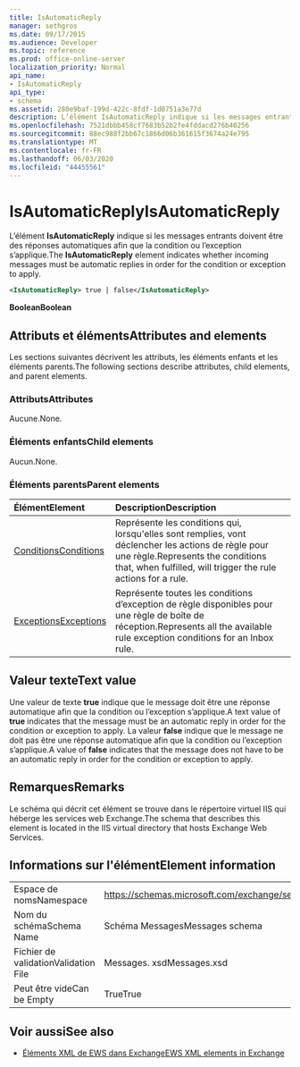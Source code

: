 ```yaml
---
title: IsAutomaticReply
manager: sethgros
ms.date: 09/17/2015
ms.audience: Developer
ms.topic: reference
ms.prod: office-online-server
localization_priority: Normal
api_name:
- IsAutomaticReply
api_type:
- schema
ms.assetid: 280e9baf-199d-422c-8fdf-1d0751a3e77d
description: L’élément IsAutomaticReply indique si les messages entrants doivent être des réponses automatiques afin que la condition ou l’exception s’applique.
ms.openlocfilehash: 7521dbbb458cf7683b52b2fe4fddacd276b40256
ms.sourcegitcommit: 88ec988f2bb67c1866d06b361615f3674a24e795
ms.translationtype: MT
ms.contentlocale: fr-FR
ms.lasthandoff: 06/03/2020
ms.locfileid: "44455561"
---
```

# <a name="isautomaticreply"></a><span data-ttu-id="30a55-103">IsAutomaticReply</span><span class="sxs-lookup"><span data-stu-id="30a55-103">IsAutomaticReply</span></span>

<span data-ttu-id="30a55-104">L’élément **IsAutomaticReply** indique si les messages entrants doivent être des réponses automatiques afin que la condition ou l’exception s’applique.</span><span class="sxs-lookup"><span data-stu-id="30a55-104">The **IsAutomaticReply** element indicates whether incoming messages must be automatic replies in order for the condition or exception to apply.</span></span> 
  
```XML
<IsAutomaticReply> true | false</IsAutomaticReply>
```

 <span data-ttu-id="30a55-105">**Boolean**</span><span class="sxs-lookup"><span data-stu-id="30a55-105">**Boolean**</span></span>
## <a name="attributes-and-elements"></a><span data-ttu-id="30a55-106">Attributs et éléments</span><span class="sxs-lookup"><span data-stu-id="30a55-106">Attributes and elements</span></span>

<span data-ttu-id="30a55-107">Les sections suivantes décrivent les attributs, les éléments enfants et les éléments parents.</span><span class="sxs-lookup"><span data-stu-id="30a55-107">The following sections describe attributes, child elements, and parent elements.</span></span>
  
### <a name="attributes"></a><span data-ttu-id="30a55-108">Attributs</span><span class="sxs-lookup"><span data-stu-id="30a55-108">Attributes</span></span>

<span data-ttu-id="30a55-109">Aucune.</span><span class="sxs-lookup"><span data-stu-id="30a55-109">None.</span></span>
  
### <a name="child-elements"></a><span data-ttu-id="30a55-110">Éléments enfants</span><span class="sxs-lookup"><span data-stu-id="30a55-110">Child elements</span></span>

<span data-ttu-id="30a55-111">Aucun.</span><span class="sxs-lookup"><span data-stu-id="30a55-111">None.</span></span>
  
### <a name="parent-elements"></a><span data-ttu-id="30a55-112">Éléments parents</span><span class="sxs-lookup"><span data-stu-id="30a55-112">Parent elements</span></span>

|<span data-ttu-id="30a55-113">**Élément**</span><span class="sxs-lookup"><span data-stu-id="30a55-113">**Element**</span></span>|<span data-ttu-id="30a55-114">**Description**</span><span class="sxs-lookup"><span data-stu-id="30a55-114">**Description**</span></span>|
|:-----|:-----|
|[<span data-ttu-id="30a55-115">Conditions</span><span class="sxs-lookup"><span data-stu-id="30a55-115">Conditions</span></span>](conditions.md) <br/> |<span data-ttu-id="30a55-116">Représente les conditions qui, lorsqu'elles sont remplies, vont déclencher les actions de règle pour une règle.</span><span class="sxs-lookup"><span data-stu-id="30a55-116">Represents the conditions that, when fulfilled, will trigger the rule actions for a rule.</span></span>  <br/> |
|[<span data-ttu-id="30a55-117">Exceptions</span><span class="sxs-lookup"><span data-stu-id="30a55-117">Exceptions</span></span>](exceptions.md) <br/> |<span data-ttu-id="30a55-118">Représente toutes les conditions d’exception de règle disponibles pour une règle de boîte de réception.</span><span class="sxs-lookup"><span data-stu-id="30a55-118">Represents all the available rule exception conditions for an Inbox rule.</span></span>  <br/> |
   
## <a name="text-value"></a><span data-ttu-id="30a55-119">Valeur texte</span><span class="sxs-lookup"><span data-stu-id="30a55-119">Text value</span></span>

<span data-ttu-id="30a55-120">Une valeur de texte **true** indique que le message doit être une réponse automatique afin que la condition ou l’exception s’applique.</span><span class="sxs-lookup"><span data-stu-id="30a55-120">A text value of **true** indicates that the message must be an automatic reply in order for the condition or exception to apply.</span></span> <span data-ttu-id="30a55-121">La valeur **false** indique que le message ne doit pas être une réponse automatique afin que la condition ou l’exception s’applique.</span><span class="sxs-lookup"><span data-stu-id="30a55-121">A value of **false** indicates that the message does not have to be an automatic reply in order for the condition or exception to apply.</span></span> 
  
## <a name="remarks"></a><span data-ttu-id="30a55-122">Remarques</span><span class="sxs-lookup"><span data-stu-id="30a55-122">Remarks</span></span>

<span data-ttu-id="30a55-123">Le schéma qui décrit cet élément se trouve dans le répertoire virtuel IIS qui héberge les services web Exchange.</span><span class="sxs-lookup"><span data-stu-id="30a55-123">The schema that describes this element is located in the IIS virtual directory that hosts Exchange Web Services.</span></span>
  
## <a name="element-information"></a><span data-ttu-id="30a55-124">Informations sur l'élément</span><span class="sxs-lookup"><span data-stu-id="30a55-124">Element information</span></span>

|||
|:-----|:-----|
|<span data-ttu-id="30a55-125">Espace de noms</span><span class="sxs-lookup"><span data-stu-id="30a55-125">Namespace</span></span>  <br/> |https://schemas.microsoft.com/exchange/services/2006/messages  <br/> |
|<span data-ttu-id="30a55-126">Nom du schéma</span><span class="sxs-lookup"><span data-stu-id="30a55-126">Schema Name</span></span>  <br/> |<span data-ttu-id="30a55-127">Schéma Messages</span><span class="sxs-lookup"><span data-stu-id="30a55-127">Messages schema</span></span>  <br/> |
|<span data-ttu-id="30a55-128">Fichier de validation</span><span class="sxs-lookup"><span data-stu-id="30a55-128">Validation File</span></span>  <br/> |<span data-ttu-id="30a55-129">Messages. xsd</span><span class="sxs-lookup"><span data-stu-id="30a55-129">Messages.xsd</span></span>  <br/> |
|<span data-ttu-id="30a55-130">Peut être vide</span><span class="sxs-lookup"><span data-stu-id="30a55-130">Can be Empty</span></span>  <br/> |<span data-ttu-id="30a55-131">True</span><span class="sxs-lookup"><span data-stu-id="30a55-131">True</span></span>  <br/> |
   
## <a name="see-also"></a><span data-ttu-id="30a55-132">Voir aussi</span><span class="sxs-lookup"><span data-stu-id="30a55-132">See also</span></span>



- [<span data-ttu-id="30a55-133">Éléments XML de EWS dans Exchange</span><span class="sxs-lookup"><span data-stu-id="30a55-133">EWS XML elements in Exchange</span></span>](ews-xml-elements-in-exchange.md)

